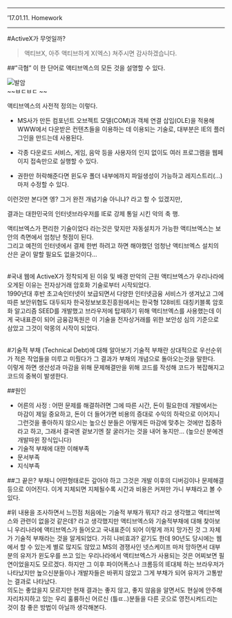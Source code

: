 ___
’17.01.11. Homework
___

#ActiveX가 무엇일까?

>액티브X, 아주 액티브하게 X(엑스) 쳐주시면 감사하겠습니다.

##”극혐”
이 한 단어로 액티브엑스의 모든 것을 설명할 수 있다.<br/>

![발암](https://image-proxy.namuwikiusercontent.com/r/http%3A%2F%2Finfo.yuhan.ac.kr%2Fsugdoc%2Fmenual%2Ftotalinformation_images%2Fimage016.jpg)<br/>
~~ㅂㄷㅂㄷ ~~


액티브엑스의 사전적 정의는 이렇다.<br/>
 * MS사가 만든 컴포넌트 오브젝트 모델(COM)과 객체 연결 삽입(OLE)을 적용해 WWW에서 다운받은 컨텐츠들을 이용하는 데 이용되는 기술로, 대부분은  IE의 플러그인을 만드는데 사용된다.<br/>

* 각종 다운로드 서비스, 게임, 음악 등을 사용자의 인지 없이도 여러 프로그램을 웹페이지 접속만으로 실행할 수 있다.<br/>

* 권한만 허락해준다면 윈도우 폴더 내부에까지 파일생성이 가능하고 레지스트리(…) 마저 수정할 수 있다.

이런것만 본다면 엥? 그거 완전 개념기술 아니냐? 라고 할 수 있겠지만, 

결과는 대한민국의 인터넷브라우저를 IE로 강제 통일 시킨 악의 축 행.

액티브엑스가 편리한 기술이었다 라는것은 맞지만 자동설치가 가능한 액티브엑스는 보안의 측면에서 엄청난 헛점이 된다.<br/>
그리고 예전의 인터넷에서 결제 한번 하려고 하면 해야했던 엄청난 액티브엑스 설치의 산은 굳이 말할 필요도 없을것이다…<br/><br/>

#국내 웹에 ActiveX가 정착되게 된 이유 및 배경
만악의 근원 액티브엑스가 우리나라에 오게된 이유는 전자상거래 암호화 기술로부터 시작되었다.<br/>
1990년대 후반 초고속인터넷이 보급되면서 다양한 인터넷금융 서비스가 생겨났고 그에 따른 보안위협도 대두되자 한국정보보호진흥원에서는 한국형 128비트 대칭키블록 암호화 알고리즘 SEED를 개발했고 브라우저에 탑재하기 위해 액티브엑스를 사용했는데 이게 국내표준이 되어 금융감독원은 이 기술을 전자상거래를 위한 보안성 심의 기준으로 삼았고 그것이 악몽의 시작이 되었다.<br/><br/>

#기술적 부채 (Technical Debt)에 대해 알아보기
기술적 부채란 상대적으로 우선순위가 적은 작업들을 미루고 미뤘다가 그 결과가 부채의 개념으로 돌아오는것을 말한다.<br/>
이렇게 하면 생산성과 마감을 위해 문제해결만을 위해 코드를 작성해 코드가 복잡해지고 코드의 중복이 발생한다.<br/>

##원인
* 어른의 사정 : 어떤 문제를 해결하려면 그에 따른 시간, 돈이 필요한데 개발에서는 마감이 제일 중요하고, 돈이 더 들어가면 비용의 증대로 수익의 하락으로 이어지니 그런것을 좋아하지 않으시는 높으신 분들은 어떻게든 마감에 맞추는 것에만 집중하라고 하고, 그래서 결국엔 겉보기엔 잘 굴러가는 것을 내어 놓지만… (높으신 분에겐 개발따윈 장식입니다)<br/>
* 기술적 부채에 대한 이해부족
* 문서부족
* 지식부족

##그 끝은?
부채니 어떤형태로든 갚아야 하고 그것은 개발 이후의 디버깅이나 문제해결 등으로 이어진다. 이게 지체되면 지체될수록 시간과 비용은 커져만 가니 부채라고 볼 수 있다.


#위 내용을 조사하면서 느낀점
처음에는 기술적 부채가 뭐지? 라고 생각했고 액티브엑스와 관련이 없을것 같은데? 라고 생각했지만 액티브엑스와 기술적부채에 대해 찾아보니 우리나라에 액티브엑스가 들어오고 국내표준이 되어 이렇게 까지 망가진 것 그 자체가 기술적 부채라는 것을 알게되었다. 가히 나비효과? 같기도 한데 90년도 당시에는 웹에서 할 수 있는게 별로 많지도 않았고 MS의 경쟁사인 넷스케이프 마저 망하면서 대부분의 유저가 윈도우를 쓰고 있는 우리나라에서 액티브엑스가 사용되는 것은 어찌보면 필연이었을지도 모르겠다. 하지만 그 이후 파이어폭스나 크롬등의 IE대체 하는 브라우저가 나타났지만 높으신분들이나 개발자들은 바뀌지 않았고 그게 부채가 되어 유저가 고통받는 결과로 나타났다.<br/>
의도는 좋았을지 모르지만 현재 결과는 좋지 않고, 좋지 않음을 알면서도 현실에 안주해 자리차지하고 있는 우리 훌륭하신 어르신 (틀ㄸ..)분들을 다른 곳으로 영전시켜드리는 것이 참 좋은 방법이 아닐까 생각해본다.<br/><br/>






